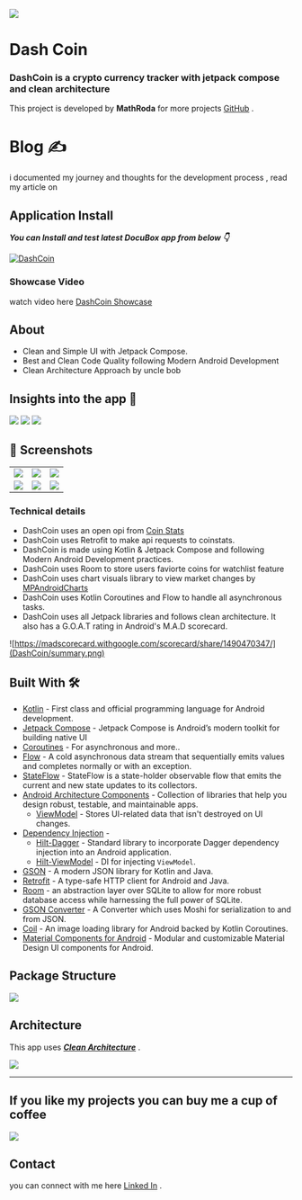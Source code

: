 ![](DashCoin/Dash-Coin.jpg)

# **Dash Coin** 

### **DashCoin** is a crypto currency tracker with jetpack compose and clean architecture

This project is developed by **MathRoda** for more projects [GitHub](https://github.com/MathRoda/) .

# Blog ✍

i documented my journey and thoughts for the development process , read my article on 

## Application Install

***You can Install and test latest DocuBox app from below 👇***

[![DashCoin](https://img.shields.io/badge/DocuBox✅-APK-red.svg?style=for-the-badge&logo=android)]()

### Showcase Video
watch video here [DashCoin Showcase]()

## About
 
- Clean and Simple UI with Jetpack Compose.
- Best and Clean Code Quality following Modern Android Development
- Clean Architecture Approach by uncle bob

## Insights into the app 🔎

![](DashCoin/Dash-coin-1.jpg)
![](DashCoin/Dash-coin-2.jpg)
![](DashCoin/Dash-coin-3.jpg)
## 📸 Screenshots 

|   |   |   |
|---|---|---|
|![](DashCoin/home.png)| ![](DashCoin/search.png) | ![](DashCoin/positive-chart.png)
|![](DashCoin/nigative-chart.png) | ![](DashCoin/watchlist.png) |![](DashCoin/news.png) 

### Technical details 

- DashCoin uses an open opi from [Coin Stats](https://coinstats.app)
- DashCoin uses Retrofit to make api requests to coinstats.
- DashCoin is made using Kotlin & Jetpack Compose and following Modern Android Development practices.
- DashCoin uses Room to store users faviorte coins for watchlist feature
- DashCoin uses chart visuals library to view market changes by [MPAndroidCharts](https://github.com/PhilJay/MPAndroidChart)
- DashCoin uses Kotlin Coroutines and Flow to handle all asynchronous tasks.
- DashCoin uses all Jetpack libraries and follows clean architecture. It also has a G.O.A.T rating in Android's  M.A.D scorecard.

![https://madscorecard.withgoogle.com/scorecard/share/1490470347/](DashCoin/summary.png)


## Built With 🛠
- [Kotlin](https://kotlinlang.org/) - First class and official programming language for Android development.
- [Jetpack Compose](https://developer.android.com/jetpack/compose) - Jetpack Compose is Android’s modern toolkit for building native UI
- [Coroutines](https://kotlinlang.org/docs/reference/coroutines-overview.html) - For asynchronous and more..
- [Flow](https://kotlin.github.io/kotlinx.coroutines/kotlinx-coroutines-core/kotlinx.coroutines.flow/-flow/) - A cold asynchronous data stream that sequentially emits values and completes normally or with an exception.
 - [StateFlow](https://developer.android.com/kotlin/flow/stateflow-and-sharedflow) - StateFlow is a state-holder observable flow that emits the current and new state updates to its collectors.
- [Android Architecture Components](https://developer.android.com/topic/libraries/architecture) - Collection of libraries that help you design robust, testable, and maintainable apps.
  - [ViewModel](https://developer.android.com/topic/libraries/architecture/viewmodel) - Stores UI-related data that isn't destroyed on UI changes. 
- [Dependency Injection](https://developer.android.com/training/dependency-injection) - 
  - [Hilt-Dagger](https://dagger.dev/hilt/) - Standard library to incorporate Dagger dependency injection into an Android application.
  - [Hilt-ViewModel](https://developer.android.com/training/dependency-injection/hilt-jetpack) - DI for injecting `ViewModel`.
- [GSON](https://github.com/google/gson) - A modern JSON library for Kotlin and Java.
- [Retrofit](https://square.github.io/retrofit/) - A type-safe HTTP client for Android and Java.
- [Room](https://developer.android.com/jetpack/androidx/releases/room) - an abstraction layer over SQLite to allow for more robust database access while harnessing the full power of SQLite.
- [GSON Converter](https://github.com/square/retrofit/tree/master/retrofit-converters/gson) - A Converter which uses Moshi for serialization to and from JSON.
- [Coil](https://github.com/coil-kt/coil) - An image loading library for Android backed by Kotlin Coroutines.
- [Material Components for Android](https://github.com/material-components/material-components-android) - Modular and customizable Material Design UI components for Android.

## Package Structure

![](DashCoin/structure.jpg)
    

## Architecture
This app uses [***Clean Architecture***](https://medium.com/android-dev-hacks/detailed-guide-on-android-clean-architecture-9eab262a9011) .

![](DashCoin/clean-arch.jpeg)
  


---

## If you like my projects you can buy me a cup of coffee
  
<a href="https://www.buymeacoffee.com/mathroda"><img src="https://img.buymeacoffee.com/button-api/?text=Buy me a coffee&emoji=&slug=VaibhavJaiswal&button_colour=FFDD00&font_colour=000000&font_family=Cookie&outline_colour=000000&coffee_colour=ffffff"></a>


 ## Contact
you can connect with me here [Linked In](https://www.linkedin.com/in/mathroda/) .

